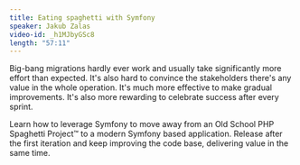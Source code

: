 ```yaml
---
title: Eating spaghetti with Symfony
speaker: Jakub Zalas
video-id: _h1MJbyGSc8
length: "57:11"
---
```

Big-bang migrations hardly ever work and usually take significantly more effort than expected. It's also hard to convince the stakeholders there's any value in the whole operation. It's much more effective to make gradual improvements. It's also more rewarding to celebrate success after every sprint.

Learn how to leverage Symfony to move away from an Old School PHP Spaghetti Project™ to a modern Symfony based application. Release after the first iteration and keep improving the code base, delivering value in the same time.